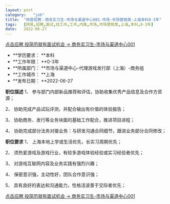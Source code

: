 ```yaml
---
layout:	post
category:	"job"
title:	"网易招聘：商务实习生-市场与渠道中心001-市场-市场营销类-上海本科0-3年"
tags:	[网易,招聘,面试,找工作,工作,内推,市场,市场营销类,上海,本科,0-3年]
date:	2022-06-27
---
```


[点击应聘 投简历就有面试机会 -> 商务实习生-市场与渠道中心001](http://mobile.bole.netease.com/bole/boleDetail?id=41165&employeeId=346f03c3cda5f04c&key=all)



- **学历要求： **本科
- **工作年限： **0-3年
- **所属部门： **市场与渠道中心-代理游戏发行部（上海）-商务组
- **工作城市： **上海
- **发布日期： **2022-06-27



**职位描述**
1、 参与部门内部新品推荐和评估，协助收集优秀产品信息及合作方资源；

2、 协助完成产品试玩评测，并配合输出有价值的体验报告；

3、 协助商务、发行等业务块面的基础工作配合，推进项目进程；

4、 协助完成部分法务对接业务：与研发沟通合同细节，跟进业务部分合同修改；



**职位要求**
1、 上海本地上学或生活优先，长实习周期优先；

2、 须热爱游戏及游戏行业，有较多游戏体验经验或实习经验者优先；

3、 对游戏互联网内容及业务实践有强烈兴趣；

4、 保密意识强，主动性好，团队合作意识强；

5、 具有良好的表达和沟通能力，性格活波善于交际者优先；



[点击应聘 投简历就有面试机会 -> 商务实习生-市场与渠道中心001](http://mobile.bole.netease.com/bole/boleDetail?id=41165&employeeId=346f03c3cda5f04c&key=all)